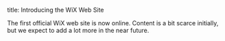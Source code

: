 title: Introducing the WiX Web Site

The first official WiX web site is now online. Content is a bit scarce initially, but we expect to add a lot more in the near future.
